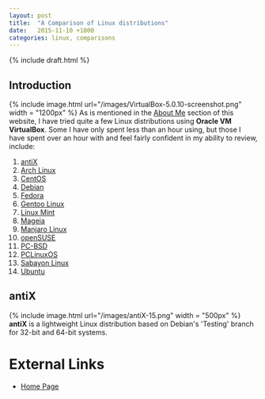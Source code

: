 ```yaml
---
layout: post
title:  "A Comparison of Linux distributions"
date:   2015-11-10 +1000
categories: linux, comparisons
---
```

{% include draft.html %}

Introduction
------------
{% include image.html url="/images/VirtualBox-5.0.10-screenshot.png" width = "1200px" %}
As is mentioned in the [About Me](https://fusion809.github.io/about-me/) section of this website, I have tried quite a few Linux distributions using **Oracle VM VirtualBox**. Some I have only spent less than an hour using, but those I have spent over an hour with and feel fairly confident in my ability to review, include:

1. [antiX](#antiX)
2. [Arch Linux](https://www.archlinux.org/)
3. [CentOS](https://www.centos.org/)
4. [Debian](http://debian.org/)
5. [Fedora](https://getfedora.org/)
6. [Gentoo Linux](https://www.gentoo.org/)
7. [Linux Mint](http://linuxmint.com/)
8. [Mageia](http://www.mageia.org/en/)
9. [Manjaro Linux](https://manjaro.github.io)
10. [openSUSE](https://www.opensuse.org/)
11. [PC-BSD](http://www.pcbsd.org/)
12. [PCLinuxOS](http://www.pclinuxos.com/)
13. [Sabayon Linux](http://www.sabayon.org/)
14. [Ubuntu](http://www.ubuntu.com/)


antiX
------
{% include image.html url="/images/antiX-15.png" width = "500px" %}
**antiX** is a lightweight Linux distribution based on Debian's 'Testing' branch for 32-bit and 64-bit systems.

External Links
==============
* [Home Page](http://antix.mepis.org/index.php?title=Main_Page)
